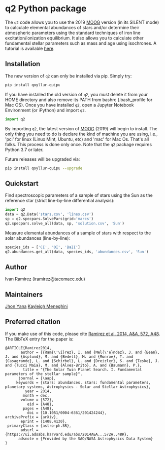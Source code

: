 # q2 Python package

The `q2` code allows you to use the 2019 <a href="http://www.as.utexas.edu/~chris/moog.html">MOOG</a> version (in its SILENT mode) to calculate elemental abundances of stars and/or determine their atmospheric parameters using the standard techniques of iron line excitation/ionization equilibrium. It also allows you to calculate other fundamental stellar parameters such as mass and age using isochrones. A tutorial is available <a href="https://github.com/astroChasqui/q2_tutorial">here</a>.

Installation
------------
The new version of `q2` can only be installed via pip. Simply try:

```bash
pip install qoyllur-quipu
```

If you have installed the old version of `q2`, you must delete it from your HOME directory and also remove its PATH from bashrc (.bash_profile for Mac OS). Once you have installed `q2`, open a Jupyter Notebook Environment (or iPython) and import `q2`.

```python
import q2
```

By importing `q2`, the latest version of <a href="http://www.as.utexas.edu/~chris/moog.html">MOOG</a> (2019) will begin to install. The only thing you need to do is declare the kind of machine you are using, i.e., 'pcl' for linux (Linux Mint, Ubuntu, etc) and 'mac' for Mac Os. That's all folks. This process is done only once. Note that the `q2` package requires Python 3.7 or later. 

Future releases will be upgraded via:

```bash
pip install qoyllur-quipu --upgrade
```

Quickstart
----------
Find spectroscopic parameters of a sample of stars using the Sun as the reference star (strict line-by-line differential analysis):

```python
import q2
data = q2.Data('stars.csv', 'lines.csv')
sp = q2.specpars.SolvePars(grid='marcs')
q2.specpars.solve_all(data, sp, 'solution.csv', 'Sun')
```

Measure elemental abundances of a sample of stars with respect to the solar abundances (line-by-line):

```python
species_ids = ['CI', 'OI', 'BaII']
q2.abundances.get_all(data, species_ids, 'abundances.csv', 'Sun')
```

Author
------
Ivan Ramirez (iramirez@tacomacc.edu)

Maintainers
-----------
<a href="https://github.com/ramstojh">Jhon Yana</a>
<a href="https://github.com/kaykeigh">Kayleigh Meneghini</a>

Preferred citation
------------------

If you make use of this code, please cite <a href="https://doi.org/10.1051/0004-6361/201424244">Ramirez et al. 2014, A&A, 572, A48</a>. The BibTeX entry for the paper is:
```
@ARTICLE{Ramirez2014,
       author = {{Ram{\'\i}rez}, I. and {Mel{\'e}ndez}, J. and {Bean}, J. and {Asplund}, M. and {Bedell}, M. and {Monroe}, T. and {Casagrande}, L. and {Schirbel}, L. and {Dreizler}, S. and {Teske}, J. and {Tucci Maia}, M. and {Alves-Brito}, A. and {Baumann}, P.},
        title = "{The Solar Twin Planet Search. I. Fundamental parameters of the stellar sample}",
      journal = {\aap},
     keywords = {stars: abundances, stars: fundamental parameters, planetary systems, Astrophysics - Solar and Stellar Astrophysics},
         year = 2014,
        month = dec,
       volume = {572},
          eid = {A48},
        pages = {A48},
          doi = {10.1051/0004-6361/201424244},
archivePrefix = {arXiv},
       eprint = {1408.4130},
 primaryClass = {astro-ph.SR},
       adsurl = {https://ui.adsabs.harvard.edu/abs/2014A&A...572A..48R},
      adsnote = {Provided by the SAO/NASA Astrophysics Data System}
}


```
